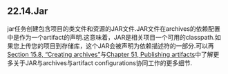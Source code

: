 ## 22.14.Jar

jar任务创建包含项目的类文件和资源的JAR文件.JAR文件在archives的依赖配置中是作为一个artifact的声明.这意味着，JAR是相关项目一个可用的classpath.如果您上传您的项目到存储库，这个JAR会被声明为依赖描述符的一部分.可以再[Section 15.8, “Creating archives”](https://docs.gradle.org/2.4/userguide/working_with_files.html#sec:archives)与[Chapter 51, Publishing artifacts](https://docs.gradle.org/2.4/userguide/artifact_management.html)中了解更多关于JAR与archives与artifact configurations协同工作的更多细节.
